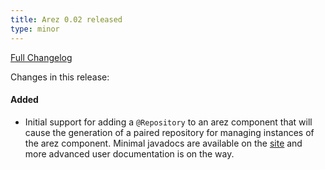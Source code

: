 ```yaml
---
title: Arez 0.02 released
type: minor
---
```


[Full Changelog](https://github.com/arez/arez/compare/v0.01...v0.02)

Changes in this release:

#### Added
* Initial support for adding a `@Repository` to an arez component that will cause the generation of a paired
  repository for managing instances of the arez component. Minimal javadocs are available on the
  [site](https://arez.github.io/api/org/realityforge/arez/annotations/Repository.html) and more advanced
  user documentation is on the way.
